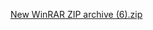 [New WinRAR ZIP archive (6).zip](https://github.com/taniyanawaz/Quora-for-engineering-students/files/8506465/New.WinRAR.ZIP.archive.6.zip)
